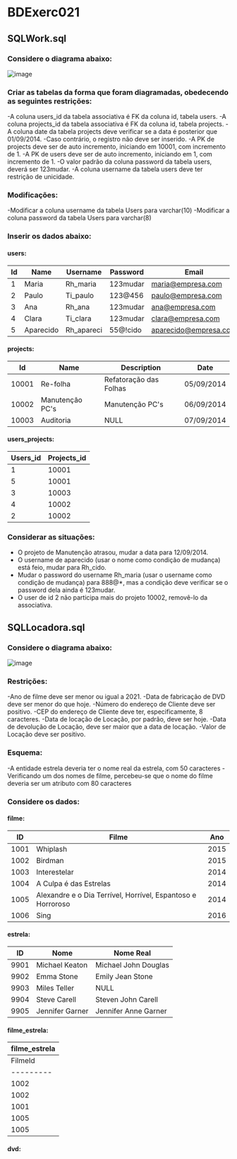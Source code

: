 # BDExerc021
## SQLWork.sql
### Considere o diagrama abaixo:

![image](https://github.com/Matheus-Franca-x/BDExerc021/assets/99504777/e6c12127-4eca-4945-831e-1b63564bfb43)

### Criar as tabelas da forma que foram diagramadas, obedecendo as seguintes restrições:
-A coluna users_id da tabela associativa é FK da coluna id, tabela users.
-A coluna projects_id da tabela associativa é FK da coluna id, tabela projects.
-A coluna date da tabela projects deve verificar se a data é posterior que 01/09/2014.
-Caso contrário, o registro não deve ser inserido.
-A PK de projects deve ser de auto incremento, iniciando em 10001, com incremento de 1.
-A PK de users deve ser de auto incremento, iniciando em 1, com incremento de 1.
-O valor padrão da coluna password da tabela users, deverá ser 123mudar.
-A coluna username da tabela users deve ter restrição de unicidade.

### Modificações:
-Modificar a coluna username da tabela Users para varchar(10)
-Modificar a coluna password da tabela Users para varchar(8)

### Inserir os dados abaixo:
#### users:
| Id | Name | Username | Password | Email |
| - | --------- | ---------- | -------- | --------------------- |
| 1 | Maria     | Rh_maria   | 123mudar | maria@empresa.com     |
| 2 | Paulo     | Ti_paulo   | 123@456  | paulo@empresa.com     |
| 3 | Ana       | Rh_ana     | 123mudar | ana@empresa.com       |
| 4 | Clara     | Ti_clara   | 123mudar | clara@empresa.com     |
| 5 | Aparecido | Rh_apareci | 55@!cido | aparecido@empresa.com |

#### projects:
|   Id   |      Name       |          Description          |    Date    |
|--------|-----------------|-------------------------------|------------|
| 10001  | Re-folha        | Refatoração das Folhas        | 05/09/2014 |
| 10002  | Manutenção PC's | Manutenção PC's               | 06/09/2014 |
| 10003  | Auditoria       | NULL                          | 07/09/2014 |

#### users_projects:
| Users_id | Projects_id |
|----------|-------------|
|    1     |   10001     |
|    5     |   10001     |
|    3     |   10003     |
|    4     |   10002     |
|    2     |   10002     |

### Considerar as situações:
- O projeto de Manutenção atrasou, mudar a data para 12/09/2014.
- O username de aparecido (usar o nome como condição de mudança) está feio, mudar para Rh_cido.
- Mudar o password do username Rh_maria (usar o username como condição de mudança) para 888@*, mas a condição deve verificar se o password dela ainda é 123mudar.
- O user de id 2 não participa mais do projeto 10002, removê-lo da associativa.

## SQLLocadora.sql
### Considere o diagrama abaixo:

![image](https://github.com/Matheus-Franca-x/BDExerc021/assets/99504777/7e0d7ff0-ad86-4f1c-b368-bf4e62943652)

### Restrições:
-Ano de filme deve ser menor ou igual a 2021.
-Data de fabricação de DVD deve ser menor do que hoje.
-Número do endereço de Cliente deve ser positivo.
-CEP do endereço de Cliente deve ter, especificamente, 8 caracteres.
-Data de locação de Locação, por padrão, deve ser hoje.
-Data de devolução de Locação, deve ser maior que a data de locação.
-Valor de Locação deve ser positivo.

### Esquema:
-A entidade estrela deveria ter o nome real da estrela, com 50 caracteres
-Verificando um dos nomes de filme, percebeu-se que o nome do filme deveria ser um atributo com 80 caracteres

### Considere os dados:
#### filme:
|   ID   |                             Filme                           |  Ano  |
|--------|-------------------------------------------------------------|-------|
|  1001  | Whiplash                                                    | 2015  |
|  1002  | Birdman                                                     | 2015  |
|  1003  | Interestelar                                                | 2014  |
|  1004  | A Culpa é das Estrelas                                      | 2014  |
|  1005  | Alexandre e o Dia Terrível, Horrível, Espantoso e Horroroso | 2014  |
|  1006  | Sing                                                        | 2016  |

#### estrela:
|   ID   |      Nome       |        Nome Real     |
|--------|-----------------|----------------------|
|  9901  | Michael Keaton  | Michael John Douglas |
|  9902  | Emma Stone      | Emily Jean Stone     |
|  9903  | Miles Teller    | NULL                 |
|  9904  | Steve Carell    | Steven John Carell   |
|  9905  | Jennifer Garner | Jennifer Anne Garner |

#### filme_estrela:
| filme_estrela |
|---------------|
| FilmeId | EstrelaId |
|---------|-----------|
|  1002   |   9901    |
|  1002   |   9902    |
|  1001   |   9903    |
|  1005   |   9904    |
|  1005   |   9905    |

#### dvd:

